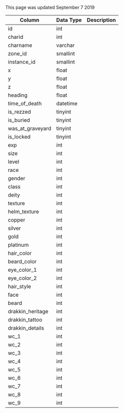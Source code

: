 This page was updated September 7 2019

| Column           | Data Type | Description |
| ---------------- | --------- | ----------- |
| id               | int       |             |
| charid           | int       |             |
| charname         | varchar   |             |
| zone_id          | smallint  |             |
| instance_id      | smallint  |             |
| x                | float     |             |
| y                | float     |             |
| z                | float     |             |
| heading          | float     |             |
| time_of_death    | datetime  |             |
| is_rezzed        | tinyint   |             |
| is_buried        | tinyint   |             |
| was_at_graveyard | tinyint   |             |
| is_locked        | tinyint   |             |
| exp              | int       |             |
| size             | int       |             |
| level            | int       |             |
| race             | int       |             |
| gender           | int       |             |
| class            | int       |             |
| deity            | int       |             |
| texture          | int       |             |
| helm_texture     | int       |             |
| copper           | int       |             |
| silver           | int       |             |
| gold             | int       |             |
| platinum         | int       |             |
| hair_color       | int       |             |
| beard_color      | int       |             |
| eye_color_1      | int       |             |
| eye_color_2      | int       |             |
| hair_style       | int       |             |
| face             | int       |             |
| beard            | int       |             |
| drakkin_heritage | int       |             |
| drakkin_tattoo   | int       |             |
| drakkin_details  | int       |             |
| wc_1             | int       |             |
| wc_2             | int       |             |
| wc_3             | int       |             |
| wc_4             | int       |             |
| wc_5             | int       |             |
| wc_6             | int       |             |
| wc_7             | int       |             |
| wc_8             | int       |             |
| wc_9             | int       |             |